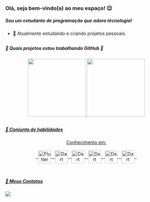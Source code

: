 ### Olá, seja bem-vindo(a) ao meu espaço! 😉

##### Sou um estudante de programação que adora técnologia!

- 💼 Atualmente estudando e criando projetos pessoais.
##

##### 💪 Quais projetos estou trabalhando GitHub 💪


<div align="center">
  <a href="https://github.com/Tichz?tab=repositories">
  <img height="180em" src="https://github-readme-stats.vercel.app/api?username=tichz&show_icons=true&theme=material-palenight&include_all_commits=true&count_private=true"/>
  <img height="180em" src="https://github-readme-stats.vercel.app/api/top-langs/?username=tichz&layout=compact&langs_count=7&theme=material-palenight"/>
</div>
  
 ##
  
  ##### 🧠 Conjunto de habilidades 
  
       
     
<div align="center">
   Conhecimento em:
      <br />
      <br />
   &nbsp
      <img align="center" title="Flutter" alt="Flutter" height="40" width="40" src="https://cdn.jsdelivr.net/gh/devicons/devicon/icons/flutter/flutter-plain.svg" />
   &nbsp
      <img align="center"  title="Dart" alt="Dart" height="40" width="40" src="https://cdn.jsdelivr.net/gh/devicons/devicon/icons/dart/dart-plain-wordmark.svg" />
   &nbsp
      <img align="center"  title="Dart" alt="Dart" height="40" width="40" src="https://cdn.jsdelivr.net/gh/devicons/devicon/icons/firebase/firebase-plain-wordmark.svg" />
   &nbsp
      <img align="center"  title="Dart" alt="Dart" height="40" width="40" src="https://cdn.jsdelivr.net/gh/devicons/devicon/icons/vscode/vscode-original-wordmark.svg" />
   &nbsp
      <img align="center"  title="Dart" alt="Dart" height="40" width="40" src="https://cdn.jsdelivr.net/gh/devicons/devicon/icons/xd/xd-line.svg" />
   &nbsp
      <img align="center"  title="Dart" alt="Dart" height="40" width="40" src="https://cdn.jsdelivr.net/gh/devicons/devicon@latest/icons/kotlin/kotlin-original-wordmark.svg" />
   &nbsp
          
     
<br />
<br /> 
    </div>


     
     
##

##### 💬 Meus Contatos 
  
  <div>
    <a href="https://www.linkedin.com/in/fernando-tichz/" target="_blank"><img src="https://img.shields.io/badge/-LinkedIn-%230077B5?style=for-the-badge&logo=linkedin&logoColor=white" target="_blank"></a>
   </div>

  
